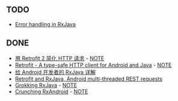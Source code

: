 TODO
---
* [Error handling in RxJava](http://blog.danlew.net/2015/12/08/error-handling-in-rxjava/)

DONE
---
* [用 Retrofit 2 简化 HTTP 请求](https://realm.io/cn/news/droidcon-jake-wharton-simple-http-retrofit-2/) - [NOTE](note-on-simple-http-retrofit-2.md)
* [Retrofit - A type-safe HTTP client for Android and Java](http://square.github.io/retrofit/) - [NOTE](note-on-retrofit-site.md)
* [给 Android 开发者的 RxJava 详解](http://gank.io/post/560e15be2dca930e00da1083)
* [Retrofit and RxJava, Android multi-threaded REST requests](http://randomdotnext.com/retrofit-rxjava/)
* [Grokking RxJava](http://blog.danlew.net/2014/09/15/grokking-rxjava-part-1/) - [NOTE](note-on-grokking-rxjava.md)
* [Crunching RxAndroid](https://medium.com/crunching-rxandroid/crunching-rxandroid-intro-c27eb6f009ea#.xjgsno48f) - [NOTE](note-on-crunching-rxandroid.md)
